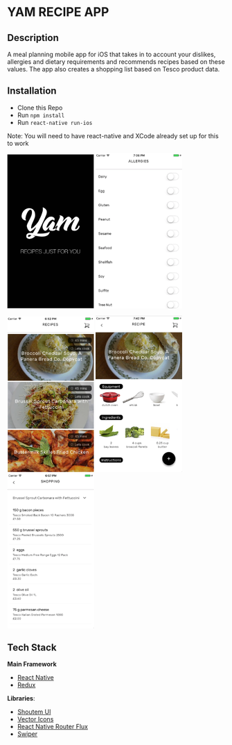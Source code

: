 # YAM RECIPE APP

## Description
A meal planning mobile app for iOS that takes in to account your dislikes, allergies and dietary requirements and recommends recipes based on these values.  The app also creates a shopping list based on Tesco product data.

## Installation

* Clone this Repo
* Run `npm install`
* Run `react-native run-ios`

Note: You will need to have react-native and XCode already set up for this to work

<img src="./app/images/yam-homepage-2.png" alt="Yam" width=200px/> <img src="./app/images/Allergies.png" alt="Yam" width=200px/>

<img src="./app/images/RecipeList.png" alt="Yam" width=200px/> <img src="app/images/RecipeDetailPage.png" alt="Yam" width=200px/>
<img src="./app/images/ShoppingList.png" alt="Yam" width=200px/>

## Tech Stack

**Main Framework**
* [React Native](https://github.com/facebook/react-native)
* [Redux](https://github.com/reactjs/redux)

**Libraries**:
* [Shoutem UI](https://github.com/shoutem/ui)
*  [Vector Icons](https://github.com/oblador/react-native-vector-icons)
* [React Native Router Flux](https://github.com/oblador/react-native-vector-icons)
* [Swiper](https://github.com/leecade/react-native-swiper)
